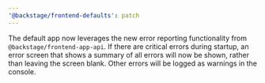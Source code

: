 ```yaml
---
'@backstage/frontend-defaults': patch
---
```


The default app now leverages the new error reporting functionality from `@backstage/frontend-app-api`. If there are critical errors during startup, an error screen that shows a summary of all errors will now be shown, rather than leaving the screen blank. Other errors will be logged as warnings in the console.
